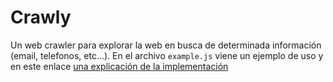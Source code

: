 # Crawly

Un web crawler para explorar la web en busca de determinada información (email, telefonos, etc...). En el archivo `example.js` viene un ejemplo de uso y en este enlace [una explicación de la implementación](https://antonioweb.dev/articulo/creando-un-web-crawler-para-extraer-informacion-de-un-sitio-web)

